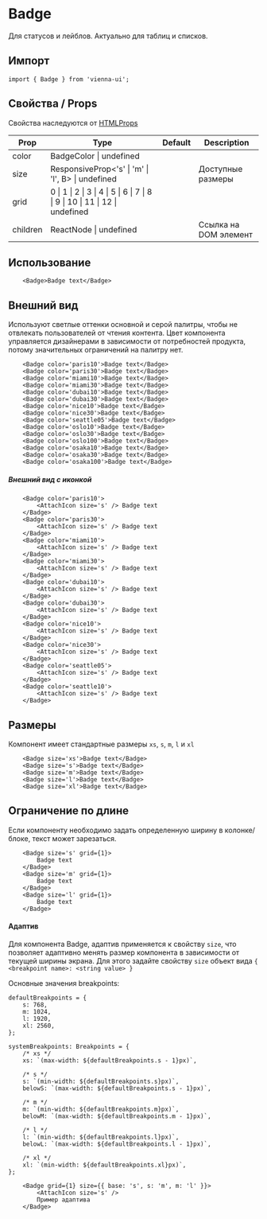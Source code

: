 # Badge

Для статусов и лейблов. Актуально для таблиц и списков.

## Импорт

```
import { Badge } from 'vienna-ui';
```

## Свойства / Props

Свойства наследуются от [HTMLProps<HTMLAnchorElement>](https://github.com/DefinitelyTyped/DefinitelyTyped/blob/master/types/react/index.d.ts#L1342)

| Prop | Type | Default | Description |
| --- | --- | --- | --- |
| color | BadgeColor \| undefined  |
| size | ResponsiveProp<'s' \| 'm' \| 'l', B> \| undefined | | Доступные размеры |
| grid | 0 \| 1 \| 2 \| 3 \| 4 \| 5 \| 6 \| 7 \| 8 \| 9 \| 10 \| 11 \| 12 \| undefined |  |
| children | ReactNode \| undefined  | | Ссылка на DOM элемент |

## Использование

```
    <Badge>Badge text</Badge>
```



## Внешний вид

Используют светлые оттенки основной и серой палитры, чтобы не отвлекать пользователей от чтения контента. Цвет компонента управляется дизайнерами в зависимости от потребностей продукта, потому значительных ограничений на палитру нет.

```
    <Badge color='paris10'>Badge text</Badge>
    <Badge color='paris30'>Badge text</Badge>
    <Badge color='miami10'>Badge text</Badge>
    <Badge color='miami30'>Badge text</Badge>
    <Badge color='dubai10'>Badge text</Badge>
    <Badge color='dubai30'>Badge text</Badge>
    <Badge color='nice10'>Badge text</Badge>
    <Badge color='nice30'>Badge text</Badge>
    <Badge color='seattle05'>Badge text</Badge>
    <Badge color='oslo10'>Badge text</Badge>
    <Badge color='oslo30'>Badge text</Badge>
    <Badge color='oslo100'>Badge text</Badge>
    <Badge color='osaka10'>Badge text</Badge>
    <Badge color='osaka30'>Badge text</Badge>
    <Badge color='osaka100'>Badge text</Badge>
```

##### Внешний вид с иконкой

```
    <Badge color='paris10'>
        <AttachIcon size='s' /> Badge text
    </Badge>
    <Badge color='paris30'>
        <AttachIcon size='s' /> Badge text
    </Badge>
    <Badge color='miami10'>
        <AttachIcon size='s' /> Badge text
    </Badge>
    <Badge color='miami30'>
        <AttachIcon size='s' /> Badge text
    </Badge>
    <Badge color='dubai10'>
        <AttachIcon size='s' /> Badge text
    </Badge>
    <Badge color='dubai30'>
        <AttachIcon size='s' /> Badge text
    </Badge>
    <Badge color='nice10'>
        <AttachIcon size='s' /> Badge text
    </Badge>
    <Badge color='nice30'>
        <AttachIcon size='s' /> Badge text
    </Badge>
    <Badge color='seattle05'>
        <AttachIcon size='s' /> Badge text
    </Badge>
    <Badge color='seattle10'>
        <AttachIcon size='s' /> Badge text
    </Badge>
```

## Размеры

Компонент имеет стандартные размеры `xs`, `s`, `m`, `l` и `xl`

```
    <Badge size='xs'>Badge text</Badge>
    <Badge size='s'>Badge text</Badge>
    <Badge size='m'>Badge text</Badge>
    <Badge size='l'>Badge text</Badge>
    <Badge size='xl'>Badge text</Badge>

```

## Ограничение по длине

Если компоненту необходимо задать определенную ширину в колонке/блоке, текст может зарезаться.

```
    <Badge size='s' grid={1}>
        Badge text
    </Badge>
    <Badge size='m' grid={1}>
        Badge text
    </Badge>
    <Badge size='l' grid={1}>
        Badge text
    </Badge>
```

#### Адаптив

Для компонента Badge, адаптив применяется к свойству `size`, что позволяет адаптивно менять размер компонента в зависимости от текущей ширины экрана. Для этого задайте свойству `size` объект вида `{ <breakpoint name>: <string value> }`

Основные значения breakpoints:

```
defaultBreakpoints = {
    s: 768,
    m: 1024,
    l: 1920,
    xl: 2560,
};

systemBreakpoints: Breakpoints = {
    /* xs */
    xs: `(max-width: ${defaultBreakpoints.s - 1}px)`,

    /* s */
    s: `(min-width: ${defaultBreakpoints.s}px)`,
    belowS: `(max-width: ${defaultBreakpoints.s - 1}px)`,

    /* m */
    m: `(min-width: ${defaultBreakpoints.m}px)`,
    belowM: `(max-width: ${defaultBreakpoints.m - 1}px)`,

    /* l */
    l: `(min-width: ${defaultBreakpoints.l}px)`,
    belowL: `(max-width: ${defaultBreakpoints.l - 1}px)`,

    /* xl */
    xl: `(min-width: ${defaultBreakpoints.xl}px)`,
};
```

```
    <Badge grid={1} size={{ base: 's', s: 'm', m: 'l' }}>
        <AttachIcon size='s' />
        Пример адаптива
    </Badge>
```